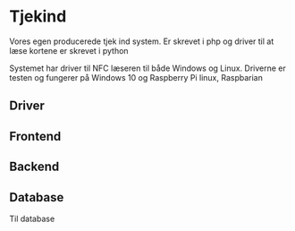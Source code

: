 # Tjekind

Vores egen producerede tjek ind system. Er skrevet i php og driver til at læse kortene er skrevet i python

Systemet har driver til NFC læseren til både Windows og Linux. Driverne er testen og fungerer på Windows 10 og Raspberry Pi linux, Raspbarian

## Driver
## Frontend
## Backend
## Database
Til database 





